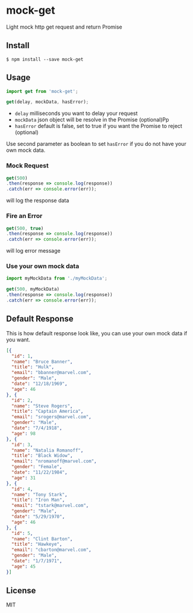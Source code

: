 # mock-get

Light mock http get request and return Promise

## Install

```
$ npm install --save mock-get
```

## Usage

```js
import get from 'mock-get';

get(delay, mockData, hasError);
```

* `delay` milliseconds you want to delay your request
* `mockData` json object will be resolve in the Promise (optional)Pp
* `hasError` default is false, set to true if you want the Promise to reject (optional)

Use second parameter as boolean to set `hasError` if you do not have your own mock data.

### Mock Request

```js
get(500)
.then(response => console.log(response))
.catch(err => console.error(err));
```

will log the response data

### Fire an Error

```js
get(500, true)
.then(response => console.log(response))
.catch(err => console.error(err));
```

will log error message

### Use your own mock data

```js
import myMockData from './myMockData';

get(500, myMockData)
.then(response => console.log(response))
.catch(err => console.error(err));
```

## Default Response

This is how default response look like, you can use your own mock data if you want.

```json
[{
  "id": 1,
  "name": "Bruce Banner",
  "title": "Hulk",
  "email": "bbanner@marvel.com",
  "gender": "Male",
  "date": "12/18/1969",
  "age": 46
}, {
  "id": 2,
  "name": "Steve Rogers",
  "title": "Captain America",
  "email": "srogers@marvel.com",
  "gender": "Male",
  "date": "7/4/1918",
  "age": 98
}, {
  "id": 3,
  "name": "Natalia Romanoff",
  "title": "Black Widow",
  "email": "nromanoff@marvel.com",
  "gender": "Female",
  "date": "11/22/1984",
  "age": 31
}, {
  "id": 4,
  "name": "Tony Stark",
  "title": "Iron Man",
  "email": "tstark@marvel.com",
  "gender": "Male",
  "date": "5/29/1970",
  "age": 46
}, {
  "id": 5,
  "name": "Clint Barton",
  "title": "Hawkeye",
  "email": "cbarton@marvel.com",
  "gender": "Male",
  "date": "1/7/1971",
  "age": 45
}]
```

## License

MIT
